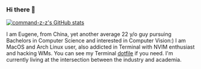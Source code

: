 ### Hi there 👋

[![command-z-z's GitHub stats](https://github-readme-stats.vercel.app/api?username=command-z-z&show_icons=true&bg_color=303446&text_color=c6d0f5&icon_color=ca9ee6&title_color=81c8be)](https://github.com/command-z-z)

<!-- [![Top Langs](https://github-readme-stats.vercel.app/api/top-langs/?username=command-z-z&bg_color=303446&text_color=c6d0f5&icon_color=ca9ee6&title_color=81c8be)](https://github.com/command-z-z) -->

<!-- **command-z-z/command-z-z** is a ✨ _special_ ✨ repository because its `README.md` (this file) appears on your GitHub profile. -->

I am Eugene, from China, yet another average 22 y/o guy pursuing Bachelors in Computer Science and interested in Computer Vision:)
I am MacOS and Arch Linux user, also addicted in Terminal with NVIM enthusiast and hacking WMs. 
You can see my Terminal [dotfile](https://github.com/command-z-z/dotfiles) if you need.
I'm currently living at the intersection between the industry and academia.


